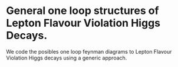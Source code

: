 # General one loop structures of  Lepton Flavour Violation Higgs Decays.
We code the posibles one loop feynman diagrams to Lepton Flavour Violation Higgs decays using a generic approach.


